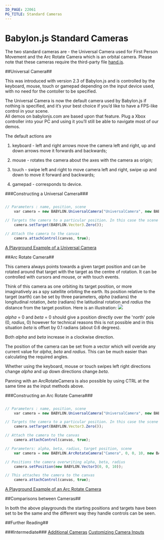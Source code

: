 ```yaml
---
ID_PAGE: 22061
PG_TITLE: Standard Cameras
---
```

# Babylon.js Standard Cameras #

The two standard cameras are - the Universal Camera used for First Person Movement and the Arc Rotate Camera which is an orbital camera.
Please note that these cameras require the third-party file [hand.js](http://handjs.codeplex.com/releases/view/119684).

##Universal Camera##

This was introduced with version 2.3 of Babylon.js and is controlled by the keyboard, mouse, touch or gamepad depending on the input device used, 
with no need for the contoller to be specified.

The Universal Camera is now the default camera used by Babylon.js if nothing is specified, and it’s your best choice if you’d like to have a FPS-like control in your scene.  
All demos on babylonjs.com are based upon that feature. Plug a Xbox controller into your PC and using it you’ll still be able to navigate most of our demos.

The default actions are 

1. keyboard - left and right arrows move the camera left and right, up and down arrows move it forwards and backwards;

2. mouse - rotates the camera about the axes with the camera as origin;

3. touch - swipe left and right to move camera left and right, swipe up and down to move it forward and backwards;

4. gamepad - corresponds to device.

###Constructing a Universal Camera### 

```javascript

// Parameters : name, position, scene
    var camera = new BABYLON.UniversalCamera("UniversalCamera", new BABYLON.Vector3(0, 0, -10), scene);

// Targets the camera to a particular position. In this case the scene origin
    camera.setTarget(BABYLON.Vector3.Zero());

// Attach the camera to the canvas
    camera.attachControl(canvas, true);
```
[A Playground Example of a Universal Camera](http://www.babylonjs-playground.com/#12WBC#68)


##Arc Rotate Camera##

 This camera always points towards a given target position and can be rotated around that target with the target as the centre of rotation. 
 It can be controlled with cursors and mouse, or with touch events. 
 
 Think of this camera as one orbiting its target position, or more imaginatively as a spy satellite orbiting the earth. Its position relative to the target (earth) can be set by three parameters, 
  _alpha_ (radians) the longitudinal rotation, _beta_ (radians) the latitudinal rotation and  _radius_ the distance from the target position. Here is an illustration:
![](http://urbanproductions.com/wingy/babylon/misc/arc01.jpg)

_alpha_ = 0 and _beta_ = 0 should give a position directly over the 'north' pole (0, _radius_, 0) however for technical reasons this is not possible and 
in this situation _beta_ is offset by 0.1 radians (about 0.6 degrees).

Both _alpha_ and _beta_ increase in a clockwise direction. 

The position of the camera can be set from a vector which will overide any current value for _alpha_, _beta_ and _radius_. 
This can be much easier than calculating the required angles.

Whether using the keyboard, mouse or touch swipes left right directions change _alpha_ and up down directions change _beta_.

Panning with an ArcRotateCamera is also possible by using CTRL at the same time as the input methods above. 

###Constructing an Arc Rotate Camera### 

```javascript

// Parameters : name, position, scene
    var camera = new BABYLON.UniversalCamera("UniversalCamera", new BABYLON.Vector3(0, 0, -10), scene);

// Targets the camera to a particular position. In this case the scene origin
    camera.setTarget(BABYLON.Vector3.Zero());

// Attach the camera to the canvas
    camera.attachControl(canvas, true);

// Parameters: alpha, beta, radius, target position, scene
	var camera = new BABYLON.ArcRotateCamera("Camera", 0, 0, 10, new BABYLON.Vector3(0, 0, 0), scene);

// Positions the camera overwriting alpha, beta, radius
    camera.setPosition(new BABYLON.Vector3(0, 0, 10));

// This attaches the camera to the canvas
    camera.attachControl(canvas, true);    
```
[A Playground Example of an Arc Rotate Camera](http://www.babylonjs-playground.com/#12WBC#69)

##Comparisons between Cameras##

In both the above playgrounds the starting positions and targets have been set to be the same and the different way they handle controls can be seen.

##Further Reading##

###Intermediate###
[Additional Cameras](/intermediate/cameras/Cameras.html)
[Customizing Camera Inputs](/intermediate/cameras/Customizing_Inputs.html)